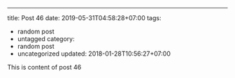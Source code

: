 ---
title: Post 46
date: 2019-05-31T04:58:28+07:00
tags:
  - random post
  - untagged
category:
  - random post
  - uncategorized
updated: 2018-01-28T10:56:27+07:00

This is content of post 46